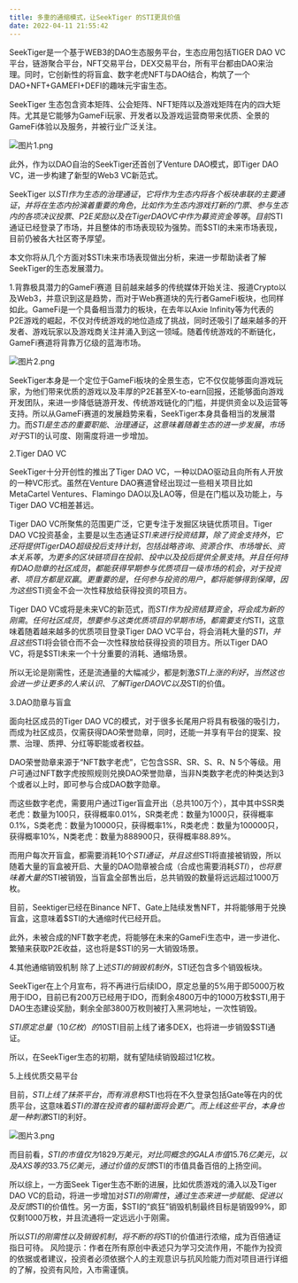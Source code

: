 ```yaml
---
title: 多重的通缩模式，让SeekTiger 的STI更具价值
date: 2022-04-11 21:55:42
---
```

SeekTiger是一个基于WEB3的DAO生态服务平台，生态应用包括TIGER DAO VC平台，链游聚合平台，NFT交易平台，DEX交易平台，所有平台都由DAO来治理。同时，它创新性的将盲盒、数字老虎NFT与DAO结合，构筑了一个DAO+NFT+GAMEFI+DEFI的趣味元宇宙生态。

SeekTiger 生态包含资本矩阵、公会矩阵、NFT矩阵以及游戏矩阵在内的四大矩阵。尤其是它能够为GameFi玩家、开发者以及游戏运营商带来优质、全景的GameFi体验以及服务，并被行业广泛关注。


![图片1.png](https://smartsignature-img.oss-cn-hongkong.aliyuncs.com/article/2022/04/11/03d0bb707f733373c0c9225f76a00e77.png)


此外，作为以DAO自治的SeekTiger还首创了Venture DAO模式，即Tiger DAO VC，进一步构建了新型的Web3 VC新范式。

SeekTiger 以$STI作为生态的治理通证，它将作为生态内将各个板块串联的主要通证，并将在生态内扮演着重要的角色，比如作为生态内游戏打新的门票、参与生态内的各项决议投票、P2E奖励以及在Tiger DAO VC中作为募资资金等等。目前$STI通证已经登录了市场，并且整体的市场表现较为强势。而$STI的未来市场表现，目前仍被各大社区寄予厚望。

本文你将从几个方面对$STI未来市场表现做出分析，来进一步帮助读者了解SeekTiger的生态发展潜力。

1.背靠极具潜力的GameFi赛道
目前越来越多的传统媒体开始关注、报道Crypto以及Web3，并意识到这是趋势，而对于Web赛道块的先行者GameFi板块，也同样如此。GameFi是一个具备相当潜力的板块，在去年以Axie Infinity等为代表的P2E游戏的崛起，不仅对传统游戏的地位造成了挑战，同时还吸引了越来越多的开发者、游戏玩家以及游戏商关注并涌入到这一领域。随着传统游戏的不断链化，GameFi赛道将背靠万亿级的蓝海市场。


![图片2.png](https://smartsignature-img.oss-cn-hongkong.aliyuncs.com/article/2022/04/11/ccbc89539d877a8737049e037687d7cf.png)


SeekTiger本身是一个定位于GameFi板块的全景生态，它不仅仅能够面向游戏玩家，为他们带来优质的游戏以及丰厚的P2E甚至X-to-earn回报，还能够面向游戏开发团队，来进一步降低链游开发、传统游戏链化的门槛，并提供资金以及运营等支持。所以从GameFi赛道的发展趋势来看，SeekTiger本身具备相当的发展潜力。而$STI是生态的重要职能、治理通证，这意味着随着生态的进一步发展，市场对于$STI的认可度、刚需度将进一步增加。

2.Tiger DAO VC

SeekTiger十分开创性的推出了Tiger DAO VC，一种以DAO驱动且向所有人开放的一种VC形式。虽然在Venture DAO赛道曾经出现过一些相关项目比如MetaCartel Ventures、Flamingo DAO以及LAO等，但是在门槛以及功能上，与Tiger DAO VC相差甚远。

Tiger DAO VC所聚焦的范围更广泛，它更专注于发掘区块链优质项目。Tiger DAO VC投资基金，主要是以生态通证$STI来进行投资结算，除了资金支持外，它还将提供Tiger DAO超级投后支持计划，包括战略咨询、资源合作、市场增长、资本关系等，为更多的区块链项目在投前、投中以及投后提供全景支持。并且任何持有DAO勋章的社区成员，都能获得早期参与优质项目一级市场的机会，对于投资者、项目方都是双赢。更重要的是，任何参与投资的用户，都将能够得到保障，因为这些$STI资金不会一次性释放给获得投资的项目方。

Tiger DAO VC或将是未来VC的新范式，而$STI作为投资结算资金，将会成为新的刚需。任何社区成员，想要参与这类优质项目的早期市场，都需要支付$STI，这意味着随着越来越多的优质项目登录Tiger DAO VC平台，将会消耗大量的$STI，并且这些$STI将会锁仓而不会一次性释放给获得投资的项目方。所以Tiger DAO VC，将是$STI未来一个十分重要的消耗、通缩场景。

所以无论是刚需性，还是流通量的大幅减少，都是刺激$STI上涨的利好，当然这也会进一步让更多的人来认识、了解Tiger DAO VC以及$STI的价值。

3.DAO勋章与盲盒

面向社区成员的Tiger DAO VC的模式，对于很多长尾用户将具有极强的吸引力，而成为社区成员，仅需获得DAO荣誉勋章，同时，还能一并享有平台的提案、投票、治理、质押、分红等职能或者权益。

DAO荣誉勋章来源于“NFT数字老虎”，它包含SSR、SR、S、R、N 5个等级。用户可通过NFT数字虎按照规则兑换DAO荣誉勋章，当非N类数字老虎的种类达到3个或者以上时，即可参与合成DAO数字勋章。

而这些数字老虎，需要用户通过Tiger盲盒开出（总共100万个），其中其中SSR类老虎：数量为100只，获得概率0.01%，SR类老虎：数量为1000只，获得概率0.1%，S类老虎：数量为10000只，获得概率1%，R类老虎：数量为100000只，获得概率10%，N类老虎：数量为888900只，获得概率88.89%。

而用户每次开盲盒，都需要消耗10个$STI通证，并且这些$STI将直接被销毁，所以随着大量的盲盒被开启、大量的DAO勋章被合成（合成也需要消耗$STI），也将意味着大量的$STI被销毁，当盲盒全部售出后，总共销毁的数量将远远超过1000万枚。

目前，Seektiger已经在Binance NFT、Gate上陆续发售NFT，并将能够用于兑换盲盒，这意味着$STI的大通缩时代已经开启。

此外，未被合成的NFT数字老虎，将能够在未来的GameFi生态中，进一步进化、繁殖来获取P2E收益，这也将是$STI的另一大销毁场景。

4.其他通缩销毁机制
除了上述$STI的销毁机制外，$STI还包含多个销毁板块。

SeekTiger在上个月宣布，将不再进行后续IDO，原定总量的5%用于即5000万枚用于IDO，目前已有200万已经用于IDO，而剩余4800万中的1000万枚$STI,用于DAO生态建设奖励，剩余全部3800万枚则被打入黑洞地址，一次性销毁。

$STI原定总量（10亿枚）的10%用于机构募资，目前，Seektiger的真实投资机构达到了60多家。并且在募资板块也设定了相关的销毁机制。并且，在$STI目前上线了诸多DEX，也将进一步销毁$STI通证。

所以，在SeekTiger生态的初期，就有望陆续销毁超过1亿枚。

5.上线优质交易平台

目前，$STI上线了抹茶平台，而有消息称$STI也将在不久登录包括Gate等在内的优质平台，这意味着$STI的潜在投资者的辐射面将会更广。而上线这些平台，本身也是一种刺激$STI的利好。


![图片3.png](https://smartsignature-img.oss-cn-hongkong.aliyuncs.com/article/2022/04/11/c1dd74b41690bc0417dadc60b25c4f2a.png)

而目前看，$STI的市值仅为1829万美元，对比同概念的GALA市值15.76亿美元，以及AXS 等的33.75亿美元，通过价值的反馈$STI的市值具备百倍的上扬空间。

所以综上，一方面Seek Tiger生态不断的进展，比如优质游戏的涌入以及Tiger DAO VC的启动，将进一步增加对$STI的刚需性，通过生态来进一步赋能、促进以及反馈$STI的价值性。另一方面，$STI的“疯狂”销毁机制最终目标是销毁99%，即仅剩1000万枚，并且流通将一定远远小于刚需。

所以$STI的刚需性以及销毁机制，将不断的将$STI的价值进行浓缩，成为百倍通证指日可待。
风险提示：作者在所有原创中表述只为学习交流作用，不能作为投资的依据或者建议，投资者必须依据个人的主观意识与抗风险能力而对项目进行详细的了解，投资有风险，入市需谨慎。